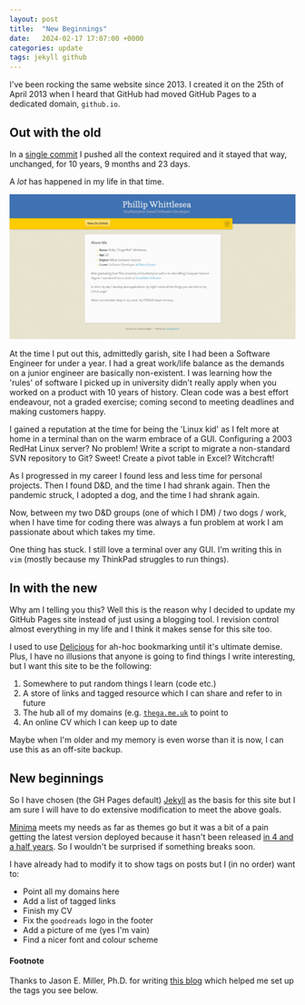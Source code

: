 ```yaml
---
layout: post
title:  "New Beginnings"
date:   2024-02-17 17:07:00 +0000
categories: update
tags: jekyll github
---
```


I've been rocking the same website since 2013.
I created it on the 25th of April 2013 when I heard that GitHub had moved GitHub Pages to a dedicated domain, `github.io`.


## Out with the old

In a [single commit](https://github.com/pwhittlesea/pwhittlesea.github.com/commit/6aa6b93ab9ff15eded0baca6e7891081d83b2574) I pushed all the context required and it stayed that way, unchanged, for 10 years, 9 months and 23 days.

A *lot* has happened in my life in that time.

![My old site](/assets/new-beginnings_old-site.png)

At the time I put out this, admittedly garish, site I had been a Software Engineer for under a year.
I had a great work/life balance as the demands on a junior engineer are basically non-existent.
I was learning how the 'rules' of software I picked up in university didn't really apply when you worked on a product with 10 years of history.
Clean code was a best effort endeavour, not a graded exercise; coming second to meeting deadlines and making customers happy.

I gained a reputation at the time for being the 'Linux kid' as I felt more at home in a terminal than on the warm embrace of a GUI.
Configuring a 2003 RedHat Linux server? No problem!
Write a script to migrate a non-standard SVN repository to Git? Sweet!
Create a pivot table in Excel? Witchcraft!

As I progressed in my career I found less and less time for personal projects.
Then I found D&D, and the time I had shrank again.
Then the pandemic struck, I adopted a dog, and the time I had shrank again.

Now, between my two D&D groups (one of which I DM) / two dogs / work, when I have time for coding there was always a fun problem at work I am passionate about which takes my time.

One thing has stuck. I still love a terminal over any GUI.
I'm writing this in `vim` (mostly because my ThinkPad struggles to run things).

## In with the new

Why am I telling you this?
Well this is the reason why I decided to update my GitHub Pages site instead of just using a blogging tool.
I revision control almost everything in my life and I think it makes sense for this site too.

I used to use [Delicious](https://en.wikipedia.org/wiki/Delicious_(website)) for ah-hoc bookmarking until it's ultimate demise.
Plus, I have no illusions that anyone is going to find things I write interesting, but I want this site to be the following:

1. Somewhere to put random things I learn (code etc.)
2. A store of links and tagged resource which I can share and refer to in future
3. The hub all of my domains (e.g. [`thega.me.uk`](https://thega.me.uk) to point to
4. An online CV which I can keep up to date

Maybe when I'm older and my memory is even worse than it is now, I can use this as an off-site backup.

## New beginnings

So I have chosen (the GH Pages default) [Jekyll](https://jekyllrb.com/) as the basis for this site but I am sure I will have to do extensive modification to meet the above goals.

[Minima](https://github.com/jekyll/minima) meets my needs as far as themes go but it was a bit of a pain getting the latest version deployed because it hasn't been released [in 4 and a half years](https://github.com/jekyll/minima/issues/656).
So I wouldn't be surprised if something breaks soon.

I have already had to modify it to show tags on posts but I (in no order) want to:

- Point all my domains here
- Add a list of tagged links
- Finish my CV
- Fix the `goodreads` logo in the footer
- Add a picture of me (yes I'm vain)
- Find a nicer font and colour scheme

#### Footnote

Thanks to Jason E. Miller, Ph.D. for writing [this blog](http://www.jasonemiller.org/2020/12/23/tagging-posts-in-jekyll-minima.html) which helped me set up the tags you see below.
